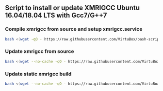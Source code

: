 ## Script to install or update XMRIGCC  Ubuntu 16.04/18.04 LTS with Gcc7/G++7


### Compile xmrigcc from source and setup xmrigcc.service
```bash
bash <(wget -qO - https://raw.githubusercontent.com/VirtuBox/bash-scripts/master/cryptocurrency/xmrigCC/install.sh)
```


### Update xmrigcc from source
```bash
bash <(wget --no-cache -qO - https://raw.githubusercontent.com/VirtuBox/bash-scripts/master/cryptocurrency/xmrigCC/update-source.sh)
```

### Update static xmrigcc build
```bash
bash <(wget --no-cache -qO - https://raw.githubusercontent.com/VirtuBox/bash-scripts/master/cryptocurrency/xmrigCC/update-static.sh)
```
